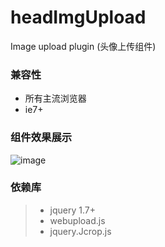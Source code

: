 # headImgUpload
Image upload plugin (头像上传组件)

### 兼容性
- 所有主流浏览器
- ie7+

### 组件效果展示
![image](https://github.com/ggaoli/headImgUpload/raw/master/images/mdImg/pluginshow.gif)

### 依赖库
>- jquery 1.7+
>- webupload.js
>- jquery.Jcrop.js

